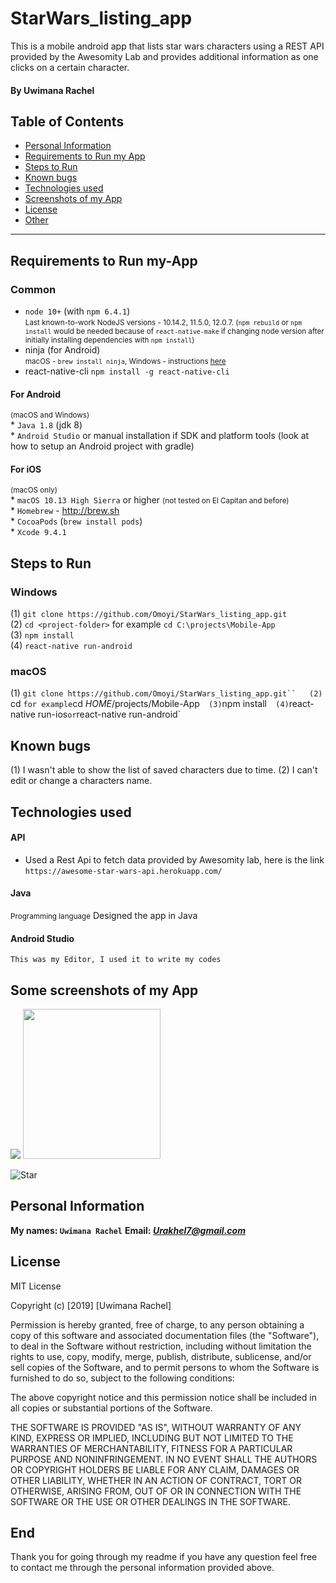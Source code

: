 # StarWars_listing_app

 This is a mobile android app that lists star wars characters using a REST API provided by the Awesomity Lab
 and provides additional information as one clicks on a certain character.

#### By **Uwimana Rachel**

## Table of Contents

- [Personal Information](#personal-information)
- [Requirements to Run my App](#requirements-to-run-my-app)
- [Steps to Run](#steps-to-run)
- [Known bugs](#known-bugs)
- [Technologies used](#technologies-used)
- [Screenshots of my App](#some-screenshots-of-my-App)
- [License](#license)
- [Other](#other)
___

## Requirements to Run my-App


### Common 
  * `node 10+` (with `npm 6.4.1`)  
  <small>Last known-to-work NodeJS versions - 10.14.2, 11.5.0, 12.0.7. (`npm rebuild` or `npm install` would be needed because of `react-native-make` if changing node version after initially installing dependencies with `npm install`)</small>
  * ninja (for Android)  
  <small>macOS - `brew install ninja`, Windows - instructions [here](https://github.com/rwols/CMakeBuilder/wiki/Ninja-for-Windows-Installation-Instructions)</small>
  * react-native-cli `npm install -g react-native-cli`
#### For Android
<small>(macOS and Windows)</small>  
    * `Java 1.8` (jdk 8)  
    * `Android Studio` or manual installation if SDK and platform tools (look at how to setup an Android project with gradle)
#### For iOS
<small>(macOS only)</small>  
    * `macOS 10.13 High Sierra` or higher <small>(not tested on El Capitan and before)</small>  
    * `Homebrew` - http://brew.sh  
    * `CocoaPods` (`brew install pods`)  
    * `Xcode 9.4.1`

## Steps to Run


### Windows
  (1) `git clone https://github.com/Omoyi/StarWars_listing_app.git`  
  (2) `cd <project-folder>` for example `cd C:\projects\Mobile-App`  
  (3) `npm install`  
  (4) `react-native run-android` 
### macOS
(1) `git clone https://github.com/Omoyi/StarWars_listing_app.git``  
(2) `cd <project-folder>` for example `cd $HOME$/projects/Mobile-App`  
(3) `npm install`  
(4) `react-native run-ios` or `react-native run-android`

## Known bugs

(1) I wasn't able to show the list of saved characters due to time.
(2) I can't edit or change a characters name.

## Technologies used

  #### API
   * Used a Rest Api to fetch data provided by Awesomity lab, here is the link `https://awesome-star-wars-api.herokuapp.com/`
  #### Java
   <small>Programming language</small>
    Designed the app in Java
  #### Android Studio
    This was my Editor, I used it to write my codes
## Some screenshots of my App

![](app/main/res/drawable/screenhome)
<img src="relativePath/screenhome.png" width="220" height="240" />

![Star](../detail.png)

## Personal Information

  **My names: `Uwimana Rachel`**
  **Email: ***Urakhel7@gmail.com*****

## License
  
  MIT License

Copyright (c) [2019] [Uwimana Rachel]

Permission is hereby granted, free of charge, to any person obtaining a copy of this software and associated documentation files (the "Software"), to deal in the Software without restriction, including without limitation the rights to use, copy, modify, merge, publish, distribute, sublicense, and/or sell copies of the Software, and to permit persons to whom the Software is furnished to do so, subject to the following conditions:

The above copyright notice and this permission notice shall be included in all copies or substantial portions of the Software.

THE SOFTWARE IS PROVIDED "AS IS", WITHOUT WARRANTY OF ANY KIND, EXPRESS OR IMPLIED, INCLUDING BUT NOT LIMITED TO THE WARRANTIES OF MERCHANTABILITY, FITNESS FOR A PARTICULAR PURPOSE AND NONINFRINGEMENT. IN NO EVENT SHALL THE AUTHORS OR COPYRIGHT HOLDERS BE LIABLE FOR ANY CLAIM, DAMAGES OR OTHER LIABILITY, WHETHER IN AN ACTION OF CONTRACT, TORT OR OTHERWISE, ARISING FROM, OUT OF OR IN CONNECTION WITH THE SOFTWARE OR THE USE OR OTHER DEALINGS IN THE SOFTWARE.
  
## End

 Thank you for going through my readme if you have any question feel free to contact me through the personal information       provided above.

